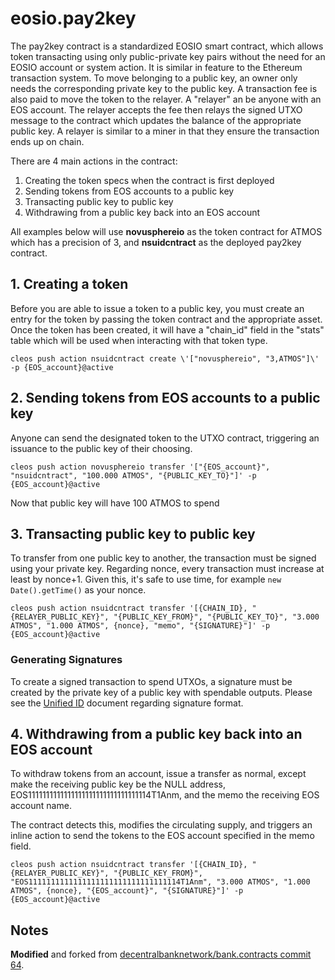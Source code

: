 # eosio.pay2key

The pay2key contract is a standardized EOSIO smart contract, which allows token transacting using only public-private key pairs without the need for an EOSIO account or system action. It is similar in feature to the Ethereum transaction system. To move belonging to a public key, an owner only needs the corresponding private key to the public key. A transaction fee is also paid to move the token to the relayer. A "relayer" an be anyone with an EOS account. The relayer accepts the fee then relays the signed UTXO message to the contract which updates the balance of the appropriate public key. A relayer is similar to a miner in that they ensure the transaction ends up on chain.

There are 4 main actions in the contract: 

1. Creating the token specs when the contract is first deployed 
2. Sending tokens from EOS accounts to a public key
3. Transacting public key to public key
4. Withdrawing from a public key back into an EOS account  

All examples below will use **novusphereio** as the token contract for ATMOS which has a precision of 3, and **nsuidcntract** as the deployed pay2key contract.

## 1. Creating a token

Before you are able to issue a token to a public key, you must create an entry for the token by passing the token contract and the appropriate asset. Once the token has been created, it will have a "chain_id" field in the "stats" table which will be used when interacting with that token type.

```
cleos push action nsuidcntract create \'["novusphereio", "3,ATMOS"]\' -p {EOS_account}@active
```

## 2. Sending tokens from EOS accounts to a public key

Anyone can send the designated token to the UTXO contract, triggering an issuance to the public key of their choosing.
```
cleos push action novusphereio transfer '["{EOS_account}", "nsuidcntract", "100.000 ATMOS", "{PUBLIC_KEY_TO}"]' -p {EOS_account}@active
```
Now that public key will have 100 ATMOS to spend

## 3. Transacting public key to public key

To transfer from one public key to another, the transaction must be signed using your private key. Regarding nonce, every transaction must increase at least by nonce+1. Given this, it's safe to use time, for example `new Date().getTime()` as your nonce.

```
cleos push action nsuidcntract transfer '[{CHAIN_ID}, "{RELAYER_PUBLIC_KEY}", "{PUBLIC_KEY_FROM}", "{PUBLIC_KEY_TO}", "3.000 ATMOS", "1.000 ATMOS", {nonce}, "memo", "{SIGNATURE}"]' -p {EOS_account}@active
```

### Generating Signatures 
To create a signed transaction to spend UTXOs, a signature must be created by the private key of a public key with spendable outputs.
Please see the [Unified ID](https://github.com/Novusphere/docs/blob/master/formal/unified-id.md) document regarding signature format.

## 4. Withdrawing from a public key back into an EOS account

To withdraw tokens from an account, issue a transfer as normal, except make the receiving public key be the NULL address, EOS1111111111111111111111111111111114T1Anm, and the memo the receiving EOS account name.

The contract detects this, modifies the circulating supply, and triggers an inline action to send the tokens to the EOS account specified in the memo field.

```
cleos push action nsuidcntract transfer '[{CHAIN_ID}, "{RELAYER_PUBLIC_KEY}", "{PUBLIC_KEY_FROM}", "EOS1111111111111111111111111111111114T1Anm", "3.000 ATMOS", "1.000 ATMOS", {nonce}, "{EOS_account}", "{SIGNATURE}"]' -p {EOS_account}@active
```

## Notes

**Modified** and forked from [decentralbanknetwork/bank.contracts commit 64](https://github.com/decentralbanknetwork/bank.contracts/tree/master/bank.pay2key).
